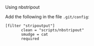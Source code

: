 Using nbstripout

Add the following in the file `.git/config`:

    [filter "stripoutput"]
           clean = "scripts/nbstripout"
           smudge = cat
           required

